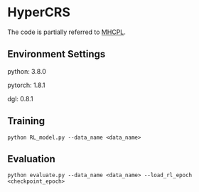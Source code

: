 # HyperCRS

The code is partially referred to [MHCPL](https://github.com/Snnzhao/MHCPL).
## Environment Settings
python: 3.8.0

pytorch: 1.8.1 

dgl: 0.8.1

## Training
`python RL_model.py --data_name <data_name>`

## Evaluation
`python evaluate.py --data_name <data_name> --load_rl_epoch <checkpoint_epoch>`

